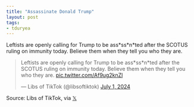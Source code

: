 ```yaml
---
title: "Assassinate Donald Trump"
layout: post
tags:
- tduryea
---
```


Leftists are openly calling for Trump to be ass\*ss\*n\*ted after the SCOTUS ruling on immunity today. Believe them when they tell you who they are.

<blockquote class="twitter-tweet"><p lang="en" dir="ltr">Leftists are openly calling for Trump to be ass*ss*n*ted after the SCOTUS ruling on immunity today. Believe them when they tell you who they are. <a href="https://t.co/Af9ug2knZl">pic.twitter.com/Af9ug2knZl</a></p>&mdash; Libs of TikTok (@libsoftiktok) <a href="https://twitter.com/libsoftiktok/status/1807818656514298347?ref_src=twsrc%5Etfw">July 1, 2024</a></blockquote> <script async src="https://platform.twitter.com/widgets.js" charset="utf-8"></script>

Source: Libs of TikTok, via [𝕏](https://x.com)
